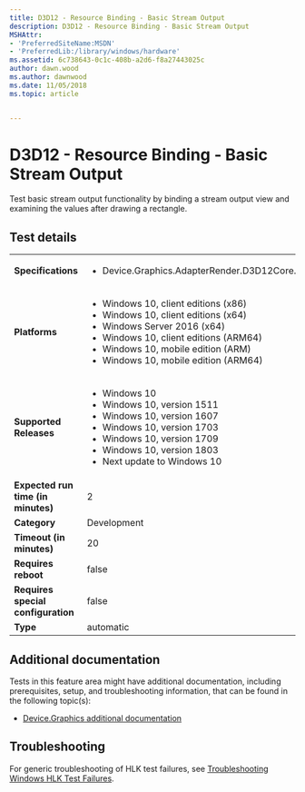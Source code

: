 ```yaml
---
title: D3D12 - Resource Binding - Basic Stream Output
description: D3D12 - Resource Binding - Basic Stream Output
MSHAttr:
- 'PreferredSiteName:MSDN'
- 'PreferredLib:/library/windows/hardware'
ms.assetid: 6c738643-0c1c-408b-a2d6-f8a27443025c
author: dawn.wood
ms.author: dawnwood
ms.date: 11/05/2018
ms.topic: article


---
```


# <span id="p_hlk_test.8b23bf07-0802-48e9-9645-05555d3263b2"></span>D3D12 - Resource Binding - Basic Stream Output


Test basic stream output functionality by binding a stream output view and examining the values after drawing a rectangle.

## Test details

|||
|---|---|
| **Specifications**  | <ul><li>Device.Graphics.AdapterRender.D3D12Core.CoreRequirement</li></ul> |  
| **Platforms**   | <ul><li>Windows 10, client editions (x86)</li><li>Windows 10, client editions (x64)</li><li>Windows Server 2016 (x64)</li><li>Windows 10, client editions (ARM64)</li><li>Windows 10, mobile edition (ARM)</li><li>Windows 10, mobile edition (ARM64)</li></ul> |
| **Supported Releases** | <ul><li>Windows 10</li><li>Windows 10, version 1511</li><li>Windows 10, version 1607</li><li>Windows 10, version 1703</li><li>Windows 10, version 1709</li><li>Windows 10, version 1803</li><li>Next update to Windows 10</li></ul> |
|**Expected run time (in minutes)**| 2 |
|**Category**| Development |
|**Timeout (in minutes)**| 20 |
|**Requires reboot**| false |
|**Requires special configuration**| false |
|**Type**| automatic |



## <span id="Additional_documentation"></span><span id="additional_documentation"></span><span id="ADDITIONAL_DOCUMENTATION"></span>Additional documentation


Tests in this feature area might have additional documentation, including prerequisites, setup, and troubleshooting information, that can be found in the following topic(s):

-   [Device.Graphics additional documentation](device-graphics-additional-documentation.md)

## <span id="Troubleshooting"></span><span id="troubleshooting"></span><span id="TROUBLESHOOTING"></span>Troubleshooting


For generic troubleshooting of HLK test failures, see [Troubleshooting Windows HLK Test Failures](../user/troubleshooting-windows-hlk-test-failures.md).










